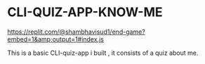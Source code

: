 # CLI-QUIZ-APP-KNOW-ME
https://replit.com/@shambhavisud1/end-game?embed=1&amp;output=1#index.js

This is a basic CLI-quiz-app i built , it consists of a quiz about me.
